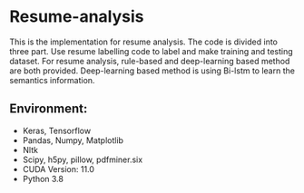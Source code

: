 # Resume-analysis
This is the implementation for resume analysis. The code is divided into three part. Use resume labelling code to label and make training and testing dataset. For resume analysis, rule-based and deep-learning based method are both provided. Deep-learning based method is using Bi-lstm to learn the semantics information.

## Environment:

- Keras, Tensorflow
- Pandas, Numpy, Matplotlib
- Nltk
- Scipy,  h5py,  pillow, pdfminer.six
- CUDA Version: 11.0 
- Python 3.8
